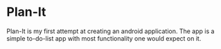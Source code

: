 # Plan-It
Plan-It is my first attempt at creating an android application. The app is a simple to-do-list app with most functionality one would expect on it.
